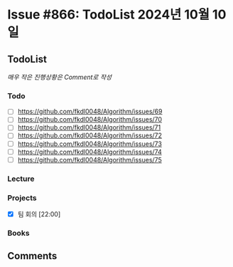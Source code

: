 # Issue #866: TodoList 2024년 10월 10일

## TodoList

*매우 작은 진행상황은 Comment로 작성*

### Todo  

- [ ] https://github.com/fkdl0048/Algorithm/issues/69
- [ ] https://github.com/fkdl0048/Algorithm/issues/70
- [ ] https://github.com/fkdl0048/Algorithm/issues/71
- [ ] https://github.com/fkdl0048/Algorithm/issues/72
- [ ] https://github.com/fkdl0048/Algorithm/issues/73
- [ ] https://github.com/fkdl0048/Algorithm/issues/74
- [ ] https://github.com/fkdl0048/Algorithm/issues/75

### Lecture

### Projects

- [x] 팀 회의 [22:00]

### Books


## Comments

